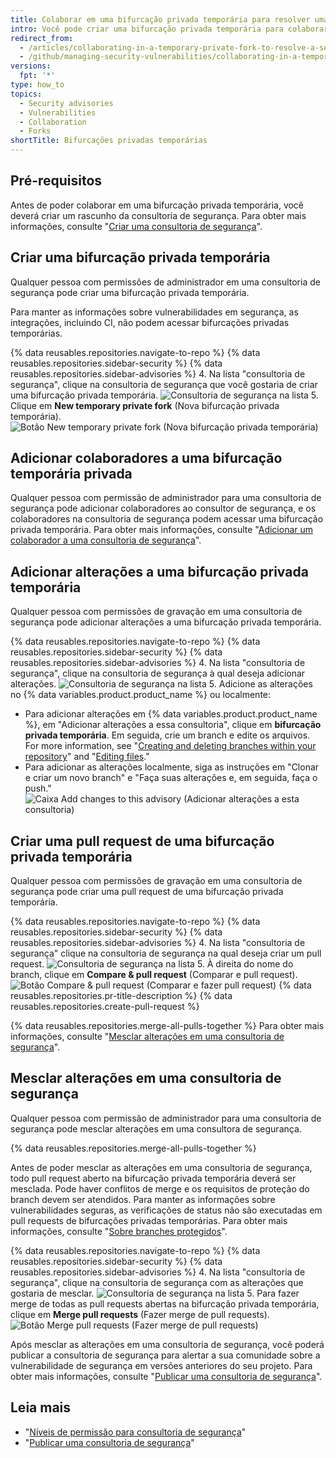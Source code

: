 ```yaml
---
title: Colaborar em uma bifurcação privada temporária para resolver uma vulnerabilidade de segurança
intro: Você pode criar uma bifurcação privada temporária para colaborar de maneira privada na correção de uma vulnerabilidade de segurança em seu repositório.
redirect_from:
  - /articles/collaborating-in-a-temporary-private-fork-to-resolve-a-security-vulnerability
  - /github/managing-security-vulnerabilities/collaborating-in-a-temporary-private-fork-to-resolve-a-security-vulnerability
versions:
  fpt: '*'
type: how_to
topics:
  - Security advisories
  - Vulnerabilities
  - Collaboration
  - Forks
shortTitle: Bifurcações privadas temporárias
---
```


## Pré-requisitos

Antes de poder colaborar em uma bifurcação privada temporária, você deverá criar um rascunho da consultoria de segurança. Para obter mais informações, consulte "[Criar uma consultoria de segurança](/github/managing-security-vulnerabilities/creating-a-security-advisory)".

## Criar uma bifurcação privada temporária

Qualquer pessoa com permissões de administrador em uma consultoria de segurança pode criar uma bifurcação privada temporária.

Para manter as informações sobre vulnerabilidades em segurança, as integrações, incluindo CI, não podem acessar bifurcações privadas temporárias.

{% data reusables.repositories.navigate-to-repo %}
{% data reusables.repositories.sidebar-security %}
{% data reusables.repositories.sidebar-advisories %}
4. Na lista "consultoria de segurança", clique na consultoria de segurança que você gostaria de criar uma bifurcação privada temporária. ![Consultoria de segurança na lista](/assets/images/help/security/security-advisory-in-list.png)
5. Clique em **New temporary private fork** (Nova bifurcação privada temporária). ![Botão New temporary private fork (Nova bifurcação privada temporária)](/assets/images/help/security/new-temporary-private-fork-button.png)

## Adicionar colaboradores a uma bifurcação temporária privada

Qualquer pessoa com permissão de administrador para uma consultoria de segurança pode adicionar colaboradores ao consultor de segurança, e os colaboradores na consultoria de segurança podem acessar uma bifurcação privada temporária. Para obter mais informações, consulte "[Adicionar um colaborador a uma consultoria de segurança](/github/managing-security-vulnerabilities/adding-a-collaborator-to-a-security-advisory)".

## Adicionar alterações a uma bifurcação privada temporária

Qualquer pessoa com permissões de gravação em uma consultoria de segurança pode adicionar alterações a uma bifurcação privada temporária.

{% data reusables.repositories.navigate-to-repo %}
{% data reusables.repositories.sidebar-security %}
{% data reusables.repositories.sidebar-advisories %}
4. Na lista "consultoria de segurança", clique na consultoria de segurança à qual deseja adicionar alterações. ![Consultoria de segurança na lista](/assets/images/help/security/security-advisory-in-list.png)
5. Adicione as alterações no {% data variables.product.product_name %} ou localmente:
   - Para adicionar alterações em {% data variables.product.product_name %}, em "Adicionar alterações a essa consultoria", clique em **bifurcação privada temporária**. Em seguida, crie um branch e edite os arquivos. For more information, see "[Creating and deleting branches within your repository](/articles/creating-and-deleting-branches-within-your-repository)" and "[Editing files](/repositories/working-with-files/managing-files/editing-files)."
   - Para adicionar as alterações localmente, siga as instruções em "Clonar e criar um novo branch" e "Faça suas alterações e, em seguida, faça o push." ![Caixa Add changes to this advisory (Adicionar alterações a esta consultoria)](/assets/images/help/security/add-changes-to-this-advisory-box.png)

## Criar uma pull request de uma bifurcação privada temporária

Qualquer pessoa com permissões de gravação em uma consultoria de segurança pode criar uma pull request de uma bifurcação privada temporária.

{% data reusables.repositories.navigate-to-repo %}
{% data reusables.repositories.sidebar-security %}
{% data reusables.repositories.sidebar-advisories %}
4. Na lista "consultoria de segurança" clique na consultoria de segurança na qual deseja criar um pull request. ![Consultoria de segurança na lista](/assets/images/help/security/security-advisory-in-list.png)
5. À direita do nome do branch, clique em **Compare & pull request** (Comparar e pull request). ![Botão Compare & pull request (Comparar e fazer pull request)](/assets/images/help/security/security-advisory-compare-and-pr.png)
{% data reusables.repositories.pr-title-description %}
{% data reusables.repositories.create-pull-request %}

{% data reusables.repositories.merge-all-pulls-together %} Para obter mais informações, consulte "[Mesclar alterações em uma consultoria de segurança](#merging-changes-in-a-security-advisory)".

## Mesclar alterações em uma consultoria de segurança

Qualquer pessoa com permissão de administrador para uma consultoria de segurança pode mesclar alterações em uma consultora de segurança.

{% data reusables.repositories.merge-all-pulls-together %}

Antes de poder mesclar as alterações em uma consultoria de segurança, todo pull request aberto na bifurcação privada temporária deverá ser mesclada. Pode haver conflitos de merge e os requisitos de proteção do branch devem ser atendidos. Para manter as informações sobre vulnerabilidades seguras, as verificações de status não são executadas em pull requests de bifurcações privadas temporárias. Para obter mais informações, consulte "[Sobre branches protegidos](/articles/about-protected-branches)".

{% data reusables.repositories.navigate-to-repo %}
{% data reusables.repositories.sidebar-security %}
{% data reusables.repositories.sidebar-advisories %}
4. Na lista "consultoria de segurança", clique na consultoria de segurança com as alterações que gostaria de mesclar. ![Consultoria de segurança na lista](/assets/images/help/security/security-advisory-in-list.png)
5. Para fazer merge de todas as pull requests abertas na bifurcação privada temporária, clique em **Merge pull requests** (Fazer merge de pull requests). ![Botão Merge pull requests (Fazer merge de pull requests)](/assets/images/help/security/merge-pull-requests-button.png)

Após mesclar as alterações em uma consultoria de segurança, você poderá publicar a consultoria de segurança para alertar a sua comunidade sobre a vulnerabilidade de segurança em versões anteriores do seu projeto. Para obter mais informações, consulte "[Publicar uma consultoria de segurança](/github/managing-security-vulnerabilities/publishing-a-security-advisory)".

## Leia mais

- "[Níveis de permissão para consultoria de segurança](/github/managing-security-vulnerabilities/permission-levels-for-security-advisories)"
- "[Publicar uma consultoria de segurança](/github/managing-security-vulnerabilities/publishing-a-security-advisory)"
